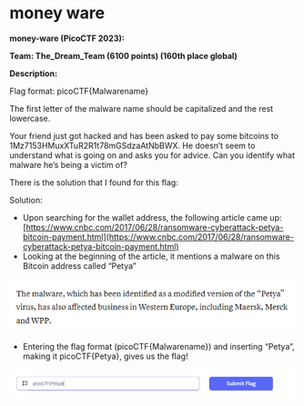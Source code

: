 # money ware

**money-ware (PicoCTF 2023):**

**Team: The\_Dream\_Team (6100 points) (160th place global)**

**Description:**

Flag format: picoCTF{Malwarename}

The first letter of the malware name should be capitalized and the rest lowercase.

Your friend just got hacked and has been asked to pay some bitcoins to 1Mz7153HMuxXTuR2R1t78mGSdzaAtNbBWX. He doesn’t seem to understand what is going on and asks you for advice. Can you identify what malware he’s being a victim of?

There is the solution that I found for this flag:

Solution:

* Upon searching for the wallet address, the following article came up: [https://www.cnbc.com/2017/06/28/ransomware-cyberattack-petya-bitcoin-payment.html](https://www.cnbc.com/2017/06/28/ransomware-cyberattack-petya-bitcoin-payment.html)
* Looking at the beginning of the article, it mentions a malware on this Bitcoin address called “Petya”

![Command-Line](<../.gitbook/assets/0 (7).png>)

* Entering the flag format (picoCTF{Malwarename}) and inserting “Petya”, making it picoCTF{Petya}, gives us the flag!

![Command-Line](<../.gitbook/assets/1 (3).png>)
